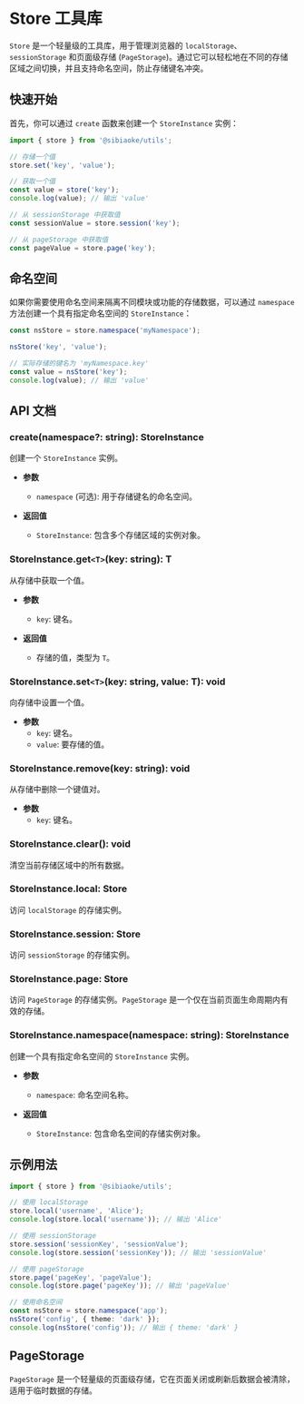 # Store 工具库

`Store` 是一个轻量级的工具库，用于管理浏览器的 `localStorage`、`sessionStorage` 和页面级存储 (`PageStorage`)。通过它可以轻松地在不同的存储区域之间切换，并且支持命名空间，防止存储键名冲突。

## 快速开始

首先，你可以通过 `create` 函数来创建一个 `StoreInstance` 实例：

```typescript
import { store } from '@sibiaoke/utils';

// 存储一个值
store.set('key', 'value');

// 获取一个值
const value = store('key');
console.log(value); // 输出 'value'

// 从 sessionStorage 中获取值
const sessionValue = store.session('key');

// 从 pageStorage 中获取值
const pageValue = store.page('key');
```

## 命名空间

如果你需要使用命名空间来隔离不同模块或功能的存储数据，可以通过 `namespace` 方法创建一个具有指定命名空间的 `StoreInstance`：

```typescript
const nsStore = store.namespace('myNamespace');

nsStore('key', 'value');

// 实际存储的键名为 'myNamespace.key'
const value = nsStore('key');
console.log(value); // 输出 'value'
```

## API 文档

### create(namespace?: string): StoreInstance

创建一个 `StoreInstance` 实例。

- **参数**
  - `namespace` (可选): 用于存储键名的命名空间。

- **返回值**
  - `StoreInstance`: 包含多个存储区域的实例对象。

### StoreInstance.get`<T>`(key: string): T

从存储中获取一个值。

- **参数**
  - `key`: 键名。

- **返回值**
  - 存储的值，类型为 `T`。

### StoreInstance.set`<T>`(key: string, value: T): void

向存储中设置一个值。

- **参数**
  - `key`: 键名。
  - `value`: 要存储的值。

### StoreInstance.remove(key: string): void

从存储中删除一个键值对。

- **参数**
  - `key`: 键名。

### StoreInstance.clear(): void

清空当前存储区域中的所有数据。

### StoreInstance.local: Store

访问 `localStorage` 的存储实例。

### StoreInstance.session: Store

访问 `sessionStorage` 的存储实例。

### StoreInstance.page: Store

访问 `PageStorage` 的存储实例。`PageStorage` 是一个仅在当前页面生命周期内有效的存储。

### StoreInstance.namespace(namespace: string): StoreInstance

创建一个具有指定命名空间的 `StoreInstance` 实例。

- **参数**
  - `namespace`: 命名空间名称。

- **返回值**
  - `StoreInstance`: 包含命名空间的存储实例对象。

## 示例用法

```typescript
import { store } from '@sibiaoke/utils';

// 使用 localStorage
store.local('username', 'Alice');
console.log(store.local('username')); // 输出 'Alice'

// 使用 sessionStorage
store.session('sessionKey', 'sessionValue');
console.log(store.session('sessionKey')); // 输出 'sessionValue'

// 使用 pageStorage
store.page('pageKey', 'pageValue');
console.log(store.page('pageKey')); // 输出 'pageValue'

// 使用命名空间
const nsStore = store.namespace('app');
nsStore('config', { theme: 'dark' });
console.log(nsStore('config')); // 输出 { theme: 'dark' }
```

## PageStorage

`PageStorage` 是一个轻量级的页面级存储，它在页面关闭或刷新后数据会被清除，适用于临时数据的存储。
